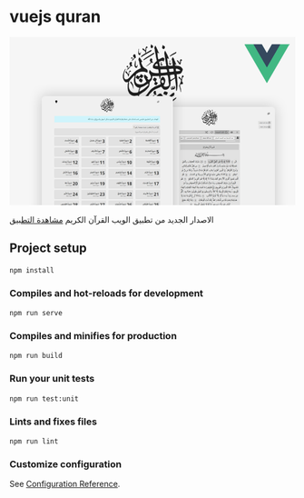# vuejs quran

<img src="./src/assets/test.png" alt="vue js quran web">

الاصدار الجديد من تطبيق الويب القرآن الكريم
[مشاهدة التطبيق](https://vuejs-quran.web.app/)

## Project setup
```
npm install
```

### Compiles and hot-reloads for development
```
npm run serve
```

### Compiles and minifies for production
```
npm run build
```

### Run your unit tests
```
npm run test:unit
```

### Lints and fixes files
```
npm run lint
```

### Customize configuration
See [Configuration Reference](https://cli.vuejs.org/config/).
